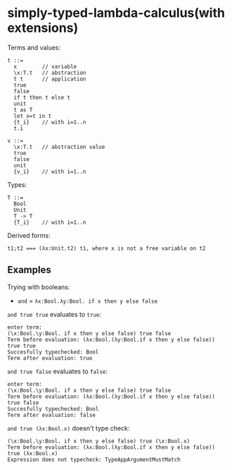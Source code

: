 # simply-typed-lambda-calculus(with extensions)

Terms and values:
```
t ::=
  x        // variable
  \x:T.t   // abstraction
  t t      // application
  true
  false
  if t then t else t
  unit
  t as T
  let x=t in t
  {t_i}    // with i=1..n
  t.i

v ::=
  \x:T.t   // abstraction value
  true
  false
  unit
  {v_i}    // with i=1..n
```

Types:
```
T ::=
  Bool
  Unit
  T -> T
  {T_i}    // with i=1..n
```

Derived forms:
```
t1;t2 === (λx:Unit.t2) t1, where x is not a free variable on t2
```

## Examples

Trying with booleans:
- `and` = `λx:Bool.λy:Bool. if x then y else false`

`and true true` evaluates to `true`:
```
enter term:
(\x:Bool.\y:Bool. if x then y else false) true false
Term before evaluation: (λx:Bool.(λy:Bool.if x then y else false)) true true
Succesfully typechecked: Bool
Term after evaluation: true
```

`and true false` evaluates to `false`:
```
enter term:
(\x:Bool.\y:Bool. if x then y else false) true false
Term before evaluation: (λx:Bool.(λy:Bool.if x then y else false)) true false
Succesfully typechecked: Bool
Term after evaluation: false
```

`and true (λx:Bool.x)` doesn't type check:
```
(\x:Bool.\y:Bool. if x then y else false) true (\x:Bool.x)
Term before evaluation: (λx:Bool.(λy:Bool.if x then y else false)) true (λx:Bool.x)
Expression does not typecheck: TypeAppArgumentMustMatch
```